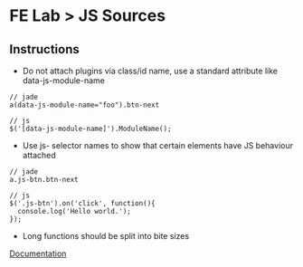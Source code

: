 FE Lab > JS Sources
=================

Instructions
-------------

- Do not attach plugins via class/id name, use a standard attribute like data-js-module-name
```
// jade
a(data-js-module-name="foo").btn-next

// js
$('[data-js-module-name]').ModuleName();
```
- Use js- selector names to show that certain elements have JS behaviour attached  
``` 
// jade
a.js-btn.btn-next

// js
$('.js-btn').on('click', function(){
  console.log('Hello world.');
});
```

- Long functions should be split into bite sizes

[Documentation](https://loweproferotech.atlassian.net/wiki/display/IL/The+JavaScript+Standard)